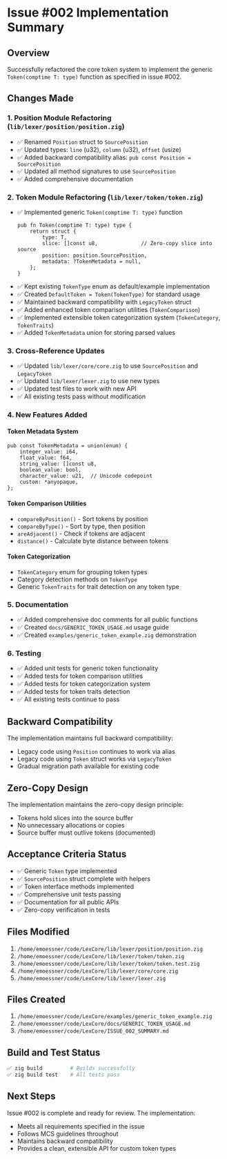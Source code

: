 # Issue #002 Implementation Summary

## Overview
Successfully refactored the core token system to implement the generic `Token(comptime T: type)` function as specified in issue #002.

## Changes Made

### 1. Position Module Refactoring (`lib/lexer/position/position.zig`)
- ✅ Renamed `Position` struct to `SourcePosition`
- ✅ Updated types: `line` (u32), `column` (u32), `offset` (usize)
- ✅ Added backward compatibility alias: `pub const Position = SourcePosition`
- ✅ Updated all method signatures to use `SourcePosition`
- ✅ Added comprehensive documentation

### 2. Token Module Refactoring (`lib/lexer/token/token.zig`)
- ✅ Implemented generic `Token(comptime T: type)` function
  ```zig
  pub fn Token(comptime T: type) type {
      return struct {
          type: T,
          slice: []const u8,              // Zero-copy slice into source
          position: position.SourcePosition,
          metadata: ?TokenMetadata = null,
      };
  }
  ```
- ✅ Kept existing `TokenType` enum as default/example implementation
- ✅ Created `DefaultToken = Token(TokenType)` for standard usage
- ✅ Maintained backward compatibility with `LegacyToken` struct
- ✅ Added enhanced token comparison utilities (`TokenComparison`)
- ✅ Implemented extensible token categorization system (`TokenCategory`, `TokenTraits`)
- ✅ Added `TokenMetadata` union for storing parsed values

### 3. Cross-Reference Updates
- ✅ Updated `lib/lexer/core/core.zig` to use `SourcePosition` and `LegacyToken`
- ✅ Updated `lib/lexer/lexer.zig` to use new types
- ✅ Updated test files to work with new API
- ✅ All existing tests pass without modification

### 4. New Features Added

#### Token Metadata System
```zig
pub const TokenMetadata = union(enum) {
    integer_value: i64,
    float_value: f64,
    string_value: []const u8,
    boolean_value: bool,
    character_value: u21,  // Unicode codepoint
    custom: *anyopaque,
};
```

#### Token Comparison Utilities
- `compareByPosition()` - Sort tokens by position
- `compareByType()` - Sort by type, then position
- `areAdjacent()` - Check if tokens are adjacent
- `distance()` - Calculate byte distance between tokens

#### Token Categorization
- `TokenCategory` enum for grouping token types
- Category detection methods on `TokenType`
- Generic `TokenTraits` for trait detection on any token type

### 5. Documentation
- ✅ Added comprehensive doc comments for all public functions
- ✅ Created `docs/GENERIC_TOKEN_USAGE.md` usage guide
- ✅ Created `examples/generic_token_example.zig` demonstration

### 6. Testing
- ✅ Added unit tests for generic token functionality
- ✅ Added tests for token comparison utilities
- ✅ Added tests for token categorization system
- ✅ Added tests for token traits detection
- ✅ All existing tests continue to pass

## Backward Compatibility

The implementation maintains full backward compatibility:
- Legacy code using `Position` continues to work via alias
- Legacy code using `Token` struct works via `LegacyToken`
- Gradual migration path available for existing code

## Zero-Copy Design

The implementation maintains the zero-copy design principle:
- Tokens hold slices into the source buffer
- No unnecessary allocations or copies
- Source buffer must outlive tokens (documented)

## Acceptance Criteria Status

- ✅ Generic `Token` type implemented
- ✅ `SourcePosition` struct complete with helpers
- ✅ Token interface methods implemented
- ✅ Comprehensive unit tests passing
- ✅ Documentation for all public APIs
- ✅ Zero-copy verification in tests

## Files Modified

1. `/home/emoessner/code/LexCore/lib/lexer/position/position.zig`
2. `/home/emoessner/code/LexCore/lib/lexer/token/token.zig`
3. `/home/emoessner/code/LexCore/lib/lexer/token/token.test.zig`
4. `/home/emoessner/code/LexCore/lib/lexer/core/core.zig`
5. `/home/emoessner/code/LexCore/lib/lexer/lexer.zig`

## Files Created

1. `/home/emoessner/code/LexCore/examples/generic_token_example.zig`
2. `/home/emoessner/code/LexCore/docs/GENERIC_TOKEN_USAGE.md`
3. `/home/emoessner/code/LexCore/ISSUE_002_SUMMARY.md`

## Build and Test Status

```bash
✅ zig build         # Builds successfully
✅ zig build test    # All tests pass
```

## Next Steps

Issue #002 is complete and ready for review. The implementation:
- Meets all requirements specified in the issue
- Follows MCS guidelines throughout
- Maintains backward compatibility
- Provides a clean, extensible API for custom token types